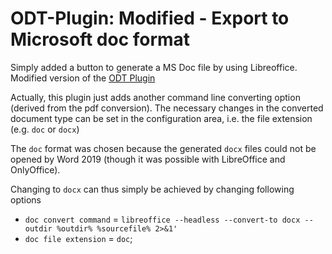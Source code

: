 # ODT-Plugin: Modified - Export to Microsoft doc format

Simply added a button to generate a MS Doc file by using Libreoffice. Modified version of the [ODT Plugin](https://github.com/lpaulsen93/dokuwiki-plugin-odt)

Actually, this plugin just adds another command line converting option (derived from the pdf conversion). The necessary changes in the converted document type can be set in the configuration area, i.e. the file extension (e.g. ```doc``` or ```docx```)

The ```doc``` format was chosen because the generated ```docx``` files could not be opened by Word 2019 (though it was possible with LibreOffice and OnlyOffice).

Changing to ```docx``` can thus simply be achieved by changing following options
* ```doc convert command``` =  ```libreoffice --headless --convert-to docx --outdir %outdir% %sourcefile% 2>&1'```
* ```doc file extension```  = ```doc```;

